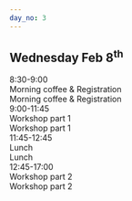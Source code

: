```yaml
---
day_no: 3
---
```

<article class="schedule">
   <hgroup class="row">
      <h2 class="col-md-10 col-md-offset-2">Wednesday <span>Feb 8<sup>th</sup></span></h2>
   </hgroup>
   <section class="timetable">
      <div class="row meta">
         <div class="col-xs-2 col-sm-1 start-time"><time class="start">8:30-9:00</time></div>
         <div class="visible-sm-block col-sm-10 description">Morning coffee &amp; Registration</div>
         <div class="col-xs-12 hidden-sm col-md-10 description">Morning coffee &amp; Registration</div>
      </div>
      <div class="row keynote">
         <div class="col-xs-2 col-sm-1 start-time"><time class="start">9:00-11:45</time></div>
         <div class="visible-sm-block col-sm-10 description">Workshop part 1</div>
         <div class="col-xs-12 hidden-sm col-md-10 description">Workshop part 1</div>
      </div>
      <div class="row break">
         <div class="col-xs-2 col-sm-1 start-time"><time class="start">11:45-12:45</time></div>
         <div class="visible-xs-block col-xs-8 visible-sm-block col-sm-10 description">Lunch</div>
         <div class="hidden-xs hidden-sm col-md-10 description">Lunch</div>
      </div>
      <div class="row keynote">
         <div class="col-xs-2 col-sm-1 start-time"><time class="start">12:45-17:00</time></div>
         <div class="visible-sm-block col-sm-10 description">Workshop part 2</div>
         <div class="col-xs-12 hidden-sm col-md-10 description">Workshop part 2</div>
      </div>
   </section>
</article>
